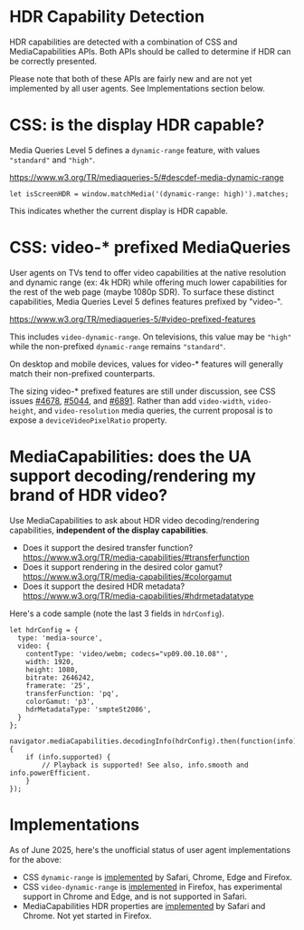 # HDR Capability Detection

HDR capabilities are detected with a combination of CSS and MediaCapabilities APIs.  Both APIs should be called to determine if HDR can be correctly presented.

Please note that both of these APIs are fairly new and are not yet implemented by all user agents. See Implementations section below.

# CSS: is the display HDR capable?

Media Queries Level 5 defines a `dynamic-range` feature, with values `"standard"`  and `"high"`.

https://www.w3.org/TR/mediaqueries-5/#descdef-media-dynamic-range

```
let isScreenHDR = window.matchMedia('(dynamic-range: high)').matches;
```

This indicates whether the current display is HDR capable.

# CSS: video-* prefixed MediaQueries

User agents on TVs tend to offer video capabilities at the native resolution and dynamic range (ex: 4k HDR) while offering much lower capabilities for the rest of the web page (maybe 1080p SDR). To surface these distinct capabilities, Media Queries Level 5 defines features prefixed by "video-".

https://www.w3.org/TR/mediaqueries-5/#video-prefixed-features

This includes `video-dynamic-range`. On televisions, this value may be `"high"` while the non-prefixed `dynamic-range` remains `"standard"`.

On desktop and mobile devices, values for video-* features will generally match their non-prefixed counterparts.

The sizing video-* prefixed features are still under discussion, see CSS issues [#4678](https://github.com/w3c/csswg-drafts/pull/4678), [#5044](https://github.com/w3c/csswg-drafts/issues/5044), and [#6891](https://github.com/w3c/csswg-drafts/issues/6891). Rather than add `video-width`, `video-height`, and `video-resolution` media queries, the current proposal is to expose a `deviceVideoPixelRatio` property.

# MediaCapabilities: does the UA support decoding/rendering my brand of HDR video?

Use MediaCapabilities to ask about HDR video decoding/rendering capabilities, **independent of the display capabilities**.
* Does it support the desired transfer function? https://www.w3.org/TR/media-capabilities/#transferfunction
* Does it support rendering in the desired color gamut? https://www.w3.org/TR/media-capabilities/#colorgamut
* Does it support the desired HDR metadata? https://www.w3.org/TR/media-capabilities/#hdrmetadatatype

Here's a code sample (note the last 3 fields in `hdrConfig`).
```
let hdrConfig = {
  type: 'media-source',
  video: {
    contentType: 'video/webm; codecs="vp09.00.10.08"',
    width: 1920,
    height: 1080,
    bitrate: 2646242,
    framerate: '25',
    transferFunction: 'pq',
    colorGamut: 'p3',
    hdrMetadataType: 'smpteSt2086',
  }
};

navigator.mediaCapabilities.decodingInfo(hdrConfig).then(function(info) {
	if (info.supported) {
		// Playback is supported! See also, info.smooth and info.powerEfficient.
	}
});
```

# Implementations

As of June 2025, here's the unofficial status of user agent implementations for the above:
* CSS `dynamic-range` is [implemented](https://caniuse.com/mdn-css_at-rules_media_dynamic-range) by Safari, Chrome, Edge and Firefox.
* CSS `video-dynamic-range` is [implemented](https://caniuse.com/mdn-css_at-rules_media_video-dynamic-range) in Firefox, has experimental support in Chrome and Edge, and is not supported in Safari.
* MediaCapabilities HDR properties are [implemented](https://chromestatus.com/feature/6640863931269120) by Safari and Chrome.  Not yet started in Firefox.
